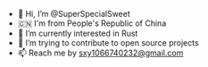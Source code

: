 - 👋 Hi, I’m @SuperSpecialSweet
- 🇨🇳 I'm from People's Republic of China
- 👀 I’m currently interested in Rust
- 🌱 I’m trying to contribute to open source projects
- 📫 Reach me by sxy1066740232@gmail.com

<!---
freejool/freejool is a ✨ special ✨ repository because its `README.md` (this file) appears on your GitHub profile.
You can click the Preview link to take a look at your changes.
--->
